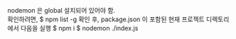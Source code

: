 nodemon 은 global 설치되어 있어야 함.  
확인하려면, 
    $ npm list -g 
확인 후, package.json 이 포함된 현재 프로젝트 디렉토리에서 다음을 실행 
    $ npm i 
    $ nodemon ./index.js 